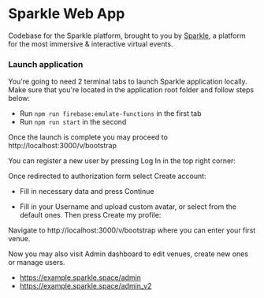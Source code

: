 # Sparkle Web App

Codebase for the Sparkle platform, brought to you by [Sparkle](https://sparklespaces.com/), a platform for the most immersive & interactive virtual events.

<!-- section 1 -->

### Launch application

You're going to need 2 terminal tabs to launch Sparkle application locally. Make sure that you're located in the application root folder and follow steps below:
* Run `npm run firebase:emulate-functions` in the first tab
* Run `npm run start` in the second

Once the launch is complete you may proceed to http://localhost:3000/v/bootstrap

You can register a new user by pressing Log In in the top right corner:
<!-- ![image](./images/creating-new-environments/59-create-account.png) -->

Once redirected to authorization form select Create account:
* Fill in necessary data and press Continue
<!-- ![image](./images/creating-new-environments/60-register-form.png) -->

* Fill in your Username and upload custom avatar, or select from the default ones. Then press Create my profile:
<!-- ![image](./images/creating-new-environments/61-user-form.png) -->

Navigate to http://localhost:3000/v/bootstrap where you can enter your first venue.

Now you may also visit Admin dashboard to edit venues, create new ones or manage users.
* https://example.sparkle.space/admin
* https://example.sparkle.space/admin_v2
